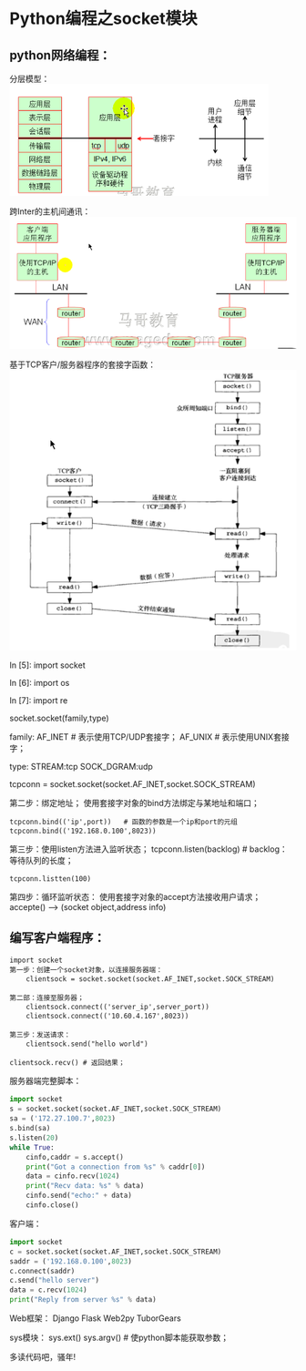 # Python编程之socket模块

## python网络编程：

分层模型：  
![network_layer](/images/network_layer.png)

跨Inter的主机间通讯：
![hosts_comminication](/images/hosts_comminication.png)

基于TCP客户/服务器程序的套接字函数：  
![socket_function](/images/socket_function.png)

In [5]: import socket

In [6]: import os

In [7]: import re

socket.socket(family,type)

family:
	AF_INET   # 表示使用TCP/UDP套接字；
	AF_UNIX   # 表示使用UNIX套接字；

type:
	STREAM:tcp
	SOCK_DGRAM:udp

tcpconn = socket.socket(socket.AF_INET,socket.SOCK_STREAM)

第二步：绑定地址；
	使用套接字对象的bind方法绑定与某地址和端口；

	tcpconn.bind(('ip',port))   # 函数的参数是一个ip和port的元组
	tcpconn.bind(('192.168.0.100',8023))

第三步：使用listen方法进入监听状态；
	tcpconn.listen(backlog)   # backlog： 等待队列的长度；

	tcpconn.listten(100)

第四步：循环监听状态：
	使用套接字对象的accept方法接收用户请求；
	accepte()  --> (socket object,address info)



## 编写客户端程序：
	import socket
	第一步：创建一个socket对象，以连接服务器端：
		clientsock = socket.socket(socket.AF_INET,socket.SOCK_STREAM)

	第二部：连接至服务器；
		clientsock.connect(('server_ip',server_port))
		clientsock.connect(('10.60.4.167',8023))

	第三步：发送请求：
		clientsock.send("hello world")

	clientsock.recv() # 返回结果；



服务器端完整脚本：
```python
import socket
s = socket.socket(socket.AF_INET,socket.SOCK_STREAM)
sa = ('172.27.100.7',8023)
s.bind(sa)
s.listen(20)
while True:
    cinfo,caddr = s.accept()
    print("Got a connection from %s" % caddr[0])
    data = cinfo.recv(1024)
    print("Recv data: %s" % data)
    cinfo.send("echo:" + data)
    cinfo.close()
```

客户端：
```python
import socket
c = socket.socket(socket.AF_INET,socket.SOCK_STREAM)
saddr = ('192.168.0.100',8023)
c.connect(saddr)
c.send("hello server")
data = c.recv(1024)
print("Reply from server %s" % data)
```

Web框架：
	Django
	Flask
	Web2py
	TuborGears


sys模块：
	sys.ext()
	sys.argv()   # 使python脚本能获取参数；

多读代码吧，骚年!
